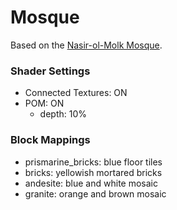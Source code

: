 # Mosque
Based on the [Nasir-ol-Molk Mosque](https://en.wikipedia.org/wiki/Nasir-ol-Molk_Mosque).

### Shader Settings
- Connected Textures: ON
- POM: ON
  + depth: 10%

### Block Mappings
- prismarine_bricks: blue floor tiles
- bricks: yellowish mortared bricks
- andesite: blue and white mosaic
- granite: orange and brown mosaic
